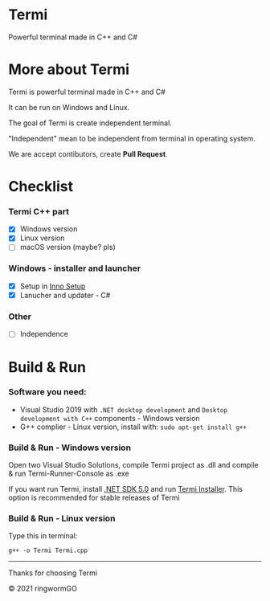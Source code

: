 # Termi
Powerful terminal made in C++ and C#

# More about Termi
Termi is powerful terminal made in C++ and C#

It can be run on Windows and Linux.

The goal of Termi is create independent terminal.

"Independent" mean to be independent from terminal in operating system.

We are accept contibutors, create **Pull Request**.

# Checklist

### Termi C++ part
- [x] Windows version
- [x] Linux version
- [ ] macOS version (maybe? pls)

### Windows - installer and launcher

- [x] Setup in [Inno Setup](https://github.com/jrsoftware/issrc)
- [x] Lanucher and updater - C#

### Other

- [ ] Independence

# Build & Run

### Software you need:

- Visual Studio 2019 with ```.NET desktop development``` and ```Desktop development with C++``` components - Windows version
- G++ complier - Linux version, install with: ```sudo apt-get install g++```

### Build & Run - Windows version
Open two Visual Studio Solutions, compile Termi project as .dll and compile & run Termi-Runner-Console as .exe

If you want run Termi, install [.NET SDK 5.0](https://dotnet.microsoft.com/en-us/download/dotnet/5.0) and run [Termi Installer](https://github.com/ringwormGO-organization/Termi/blob/main/Termi-Windows/Installer/Termi-Installer.exe). This option is recommended for stable releases of Termi

### Build & Run - Linux version
Type this in terminal:

```g++ -o Termi Termi.cpp```
____________________________________

Thanks for choosing Termi

© 2021 ringwormGO

